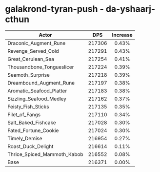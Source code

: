 # galakrond-tyran-push - da-yshaarj-cthun
| Actor | DPS | Increase |
|---|:---:|:---:|
|Draconic_Augment_Rune|217306|0.43%|
|Revenge_Served_Cold|217291|0.43%|
|Great_Cerulean_Sea|217254|0.41%|
|Thousandbone_Tongueslicer|217224|0.39%|
|Seamoth_Surprise|217218|0.39%|
|Dreambound_Augment_Rune|217197|0.38%|
|Aromatic_Seafood_Platter|217183|0.38%|
|Sizzling_Seafood_Medley|217162|0.37%|
|Feisty_Fish_Sticks|217135|0.35%|
|Filet_of_Fangs|217110|0.34%|
|Salt_Baked_Fishcake|217028|0.30%|
|Fated_Fortune_Cookie|217024|0.30%|
|Timely_Demise|216954|0.27%|
|Roast_Duck_Delight|216614|0.11%|
|Thrice_Spiced_Mammoth_Kabob|216552|0.08%|
|Base|216371|0.00%|
